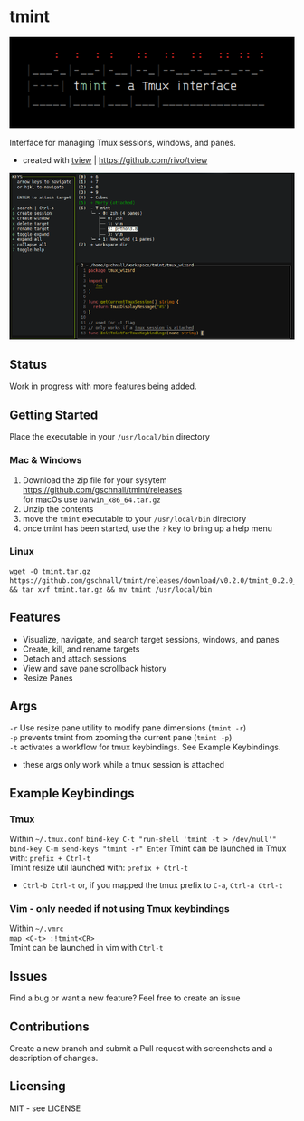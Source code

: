 # tmint

![tmint screenshot](./readme_screenshots/tmint_logo.png?raw=true "tmint logo")

Interface for managing Tmux sessions, windows, and panes.

- created with [tview](https://github.com/rivo/tview) | https://github.com/rivo/tview

![tmint screenshot](./readme_screenshots/tmint_2.png?raw=true "tmint example")

## Status

Work in progress with more features being added.

## Getting Started

Place the executable in your `/usr/local/bin` directory

### Mac & Windows

1. Download the zip file for your sysytem
   https://github.com/gschnall/tmint/releases  
   for macOs use `Darwin_x86_64.tar.gz`
2. Unzip the contents
3. move the `tmint` executable to your `/usr/local/bin` directory
4. once tmint has been started, use the `?` key to bring up a help menu

### Linux

```shell
wget -O tmint.tar.gz https://github.com/gschnall/tmint/releases/download/v0.2.0/tmint_0.2.0_Linux_x86_64.tar.gz && tar xvf tmint.tar.gz && mv tmint /usr/local/bin
```

## Features

- Visualize, navigate, and search target sessions, windows, and panes
- Create, kill, and rename targets
- Detach and attach sessions
- View and save pane scrollback history
- Resize Panes

## Args

`-r` Use resize pane utility to modify pane dimensions (`tmint -r`)  
`-p` prevents tmint from zooming the current pane (`tmint -p`)  
`-t` activates a workflow for tmux keybindings. See Example Keybindings.

- these args only work while a tmux session is attached

## Example Keybindings

### Tmux

Within `~/.tmux.conf`
`bind-key C-t "run-shell 'tmint -t > /dev/null'"`  
`bind-key C-m send-keys "tmint -r" Enter`
Tmint can be launched in Tmux with: `prefix + Ctrl-t`  
Tmint resize util launched with: `prefix + Ctrl-t`

- `Ctrl-b Ctrl-t` or, if you mapped the tmux prefix to `C-a`, `Ctrl-a Ctrl-t`

### Vim - only needed if not using Tmux keybindings

Within `~/.vmrc`  
`map <C-t> :!tmint<CR>`  
Tmint can be launched in vim with `Ctrl-t`

## Issues

Find a bug or want a new feature? Feel free to create an issue

## Contributions

Create a new branch and submit a Pull request with screenshots and a description of changes.

## Licensing

MIT - see LICENSE

